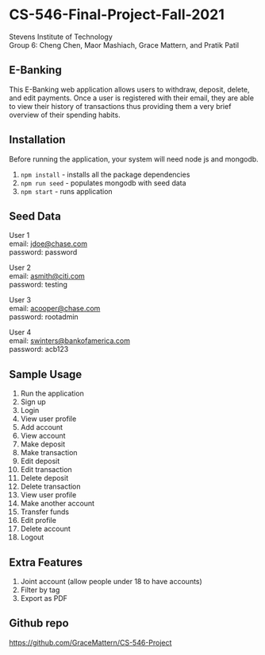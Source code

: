# CS-546-Final-Project-Fall-2021
Stevens Institute of Technology\
Group 6: Cheng Chen, Maor Mashiach, Grace Mattern, and Pratik Patil

## E-Banking
This E-Banking web application allows users to withdraw, deposit, delete, and edit payments. Once a user is registered with their email, they are able to view their history of transactions thus providing them a very brief overview of their spending habits. 

## Installation
Before running the application, your system will need node js and mongodb.
1. `npm install` - installs all the package dependencies
2. `npm run seed` - populates mongodb with seed data
3. `npm start` - runs application

## Seed Data
User 1\
email: jdoe@chase.com\
password: password

User 2\
email: asmith@citi.com\
password: testing

User 3\
email: acooper@chase.com\
password: rootadmin

User 4\
email: swinters@bankofamerica.com\
password: acb123

## Sample Usage
1. Run the application
2. Sign up
3. Login
4. View user profile
5. Add account
6. View account
7. Make deposit
8. Make transaction 
9. Edit deposit 
10. Edit transaction 
11. Delete deposit
12. Delete transaction 
13. View user profile
14. Make another account
15. Transfer funds
16. Edit profile
17. Delete account
18. Logout

## Extra Features
1. Joint account (allow people under 18 to have accounts)
2. Filter by tag
3. Export as PDF 

## Github repo
https://github.com/GraceMattern/CS-546-Project